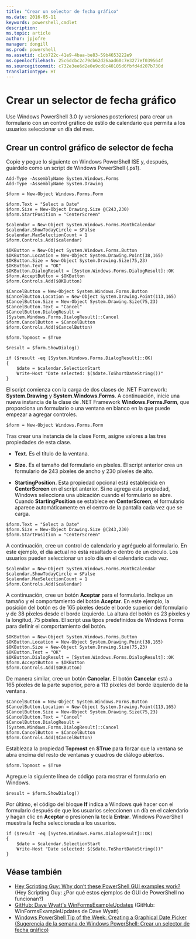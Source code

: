 ```yaml
---
title: "Crear un selector de fecha gráfico"
ms.date: 2016-05-11
keywords: powershell,cmdlet
description: 
ms.topic: article
author: jpjofre
manager: dongill
ms.prod: powershell
ms.assetid: c1cb722c-41e9-4baa-be83-59b4653222e9
ms.openlocfilehash: 25c6dcbc2c79cb62d26aad60c7e3277ef039564f
ms.sourcegitcommit: c732e3ee6d2e0e9cd8c40105d6fbfd4d207b730d
translationtype: HT
---
```

# <a name="creating-a-graphical-date-picker"></a>Crear un selector de fecha gráfico
Use Windows PowerShell 3.0 (y versiones posteriores) para crear un formulario con un control gráfico de estilo de calendario que permita a los usuarios seleccionar un día del mes.

## <a name="create-a-graphical-date-picker-control"></a>Crear un control gráfico de selector de fecha
Copie y pegue lo siguiente en Windows PowerShell ISE y, después, guárdelo como un script de Windows PowerShell (.ps1).

```
Add-Type -AssemblyName System.Windows.Forms
Add-Type -AssemblyName System.Drawing

$form = New-Object Windows.Forms.Form 

$form.Text = "Select a Date" 
$form.Size = New-Object Drawing.Size @(243,230) 
$form.StartPosition = "CenterScreen"

$calendar = New-Object System.Windows.Forms.MonthCalendar 
$calendar.ShowTodayCircle = $False
$calendar.MaxSelectionCount = 1
$form.Controls.Add($calendar) 

$OKButton = New-Object System.Windows.Forms.Button
$OKButton.Location = New-Object System.Drawing.Point(38,165)
$OKButton.Size = New-Object System.Drawing.Size(75,23)
$OKButton.Text = "OK"
$OKButton.DialogResult = [System.Windows.Forms.DialogResult]::OK
$form.AcceptButton = $OKButton
$form.Controls.Add($OKButton)

$CancelButton = New-Object System.Windows.Forms.Button
$CancelButton.Location = New-Object System.Drawing.Point(113,165)
$CancelButton.Size = New-Object System.Drawing.Size(75,23)
$CancelButton.Text = "Cancel"
$CancelButton.DialogResult = [System.Windows.Forms.DialogResult]::Cancel
$form.CancelButton = $CancelButton
$form.Controls.Add($CancelButton)

$form.Topmost = $True

$result = $form.ShowDialog() 

if ($result -eq [System.Windows.Forms.DialogResult]::OK)
{
    $date = $calendar.SelectionStart
    Write-Host "Date selected: $($date.ToShortDateString())"
}
```

El script comienza con la carga de dos clases de .NET Framework: **System.Drawing** y **System.Windows.Forms**. A continuación, inicie una nueva instancia de la clase de .NET Framework **Windows.Forms.Form**, que proporciona un formulario o una ventana en blanco en la que puede empezar a agregar controles.

```
$form = New-Object Windows.Forms.Form
```

Tras crear una instancia de la clase Form, asigne valores a las tres propiedades de esta clase.

-   **Text.** Es el título de la ventana.

-   **Size.** Es el tamaño del formulario en píxeles. El script anterior crea un formulario de 243 píxeles de ancho y 230 píxeles de alto.

-   **StartingPosition.** Esta propiedad opcional está establecida en **CenterScreen** en el script anterior. Si no agrega esta propiedad, Windows selecciona una ubicación cuando el formulario se abre. Cuando **StartingPosition** se establece en **CenterScreen**, el formulario aparece automáticamente en el centro de la pantalla cada vez que se carga.

```
$form.Text = "Select a Date" 
$form.Size = New-Object Drawing.Size @(243,230) 
$form.StartPosition = "CenterScreen"
```

A continuación, cree un control de calendario y agréguelo al formulario. En este ejemplo, el día actual no está resaltado o dentro de un círculo. Los usuarios pueden seleccionar un solo día en el calendario cada vez.

```
$calendar = New-Object System.Windows.Forms.MonthCalendar 
$calendar.ShowTodayCircle = $False
$calendar.MaxSelectionCount = 1
$form.Controls.Add($calendar)
```

A continuación, cree un botón **Aceptar** para el formulario. Indique un tamaño y el comportamiento del botón **Aceptar**. En este ejemplo, la posición del botón es de 165 píxeles desde el borde superior del formulario y de 38 píxeles desde el borde izquierdo. La altura del botón es 23 píxeles y la longitud, 75 píxeles. El script usa tipos predefinidos de Windows Forms para definir el comportamiento del botón.

```
$OKButton = New-Object System.Windows.Forms.Button
$OKButton.Location = New-Object System.Drawing.Point(38,165)
$OKButton.Size = New-Object System.Drawing.Size(75,23)
$OKButton.Text = "OK"
$OKButton.DialogResult = [System.Windows.Forms.DialogResult]::OK
$form.AcceptButton = $OKButton
$form.Controls.Add($OKButton)
```

De manera similar, cree un botón **Cancelar**. El botón **Cancelar** está a 165 píxeles de la parte superior, pero a 113 píxeles del borde izquierdo de la ventana.

```
$CancelButton = New-Object System.Windows.Forms.Button
$CancelButton.Location = New-Object System.Drawing.Point(113,165)
$CancelButton.Size = New-Object System.Drawing.Size(75,23)
$CancelButton.Text = "Cancel"
$CancelButton.DialogResult = [System.Windows.Forms.DialogResult]::Cancel
$form.CancelButton = $CancelButton
$form.Controls.Add($CancelButton)
```

Establezca la propiedad **Topmost** en **$True** para forzar que la ventana se abra encima del resto de ventanas y cuadros de diálogo abiertos.

```
$form.Topmost = $True
```

Agregue la siguiente línea de código para mostrar el formulario en Windows.

```
$result = $form.ShowDialog()
```

Por último, el código del bloque **If** indica a Windows qué hacer con el formulario después de que los usuarios seleccionen un día en el calendario y hagan clic en **Aceptar** o presionen la tecla **Entrar**. Windows PowerShell muestra la fecha seleccionada a los usuarios.

```
if ($result -eq [System.Windows.Forms.DialogResult]::OK)
{
    $date = $calendar.SelectionStart
    Write-Host "Date selected: $($date.ToShortDateString())"
}
```

## <a name="see-also"></a>Véase también
- [Hey Scripting Guy: Why don’t these PowerShell GUI examples work?](http://go.microsoft.com/fwlink/?LinkId=506644) (Hey Scripting Guy: ¿Por qué estos ejemplos de GUI de PowerShell no funcionan?)
- [GitHub: Dave Wyatt's WinFormsExampleUpdates](https://github.com/dlwyatt/WinFormsExampleUpdates) (GitHub: WinFormsExampleUpdates de Dave Wyatt)
- [Windows PowerShell Tip of the Week: Creating a Graphical Date Picker (Sugerencia de la semana de Windows PowerShell: Crear un selector de fecha gráfico)](http://technet.microsoft.com/library/ff730942.aspx)

